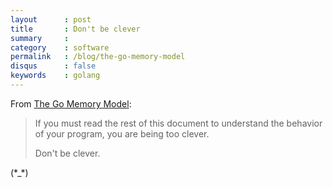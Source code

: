 ```yaml
---
layout      : post
title       : Don't be clever
summary     : 
category    : software
permalink   : /blog/the-go-memory-model
disqus      : false
keywords    : golang
---
```


From [The Go Memory Model](https://golang.org/ref/mem):

> If you must read the rest of this document to understand the behavior of your program, you are being too clever.
> 
> Don't be clever.


(\*_\*)
